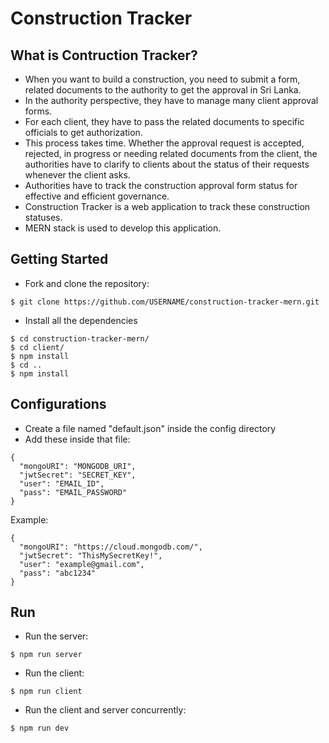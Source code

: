 # Construction Tracker

## What is Contruction Tracker?

* When you want to build a construction, you need to submit a form, related documents to the authority to get the approval in Sri Lanka. 
* In the authority perspective, they have to manage many client approval forms. 
* For each client, they have to pass the related documents to specific officials to get authorization.
* This process takes time. Whether the approval request is accepted, rejected, in progress or
needing related documents from the client, the authorities have to clarify to clients about the
status of their requests whenever the client asks.
* Authorities have to track the construction approval form status for effective and efficient
governance. 
* Construction Tracker is a web application to track these construction statuses.
* MERN stack is used to develop this application. 

## Getting Started
* Fork and clone the repository:
```
$ git clone https://github.com/USERNAME/construction-tracker-mern.git
```
* Install all the dependencies
```
$ cd construction-tracker-mern/
$ cd client/
$ npm install
$ cd ..
$ npm install
```

## Configurations
* Create a file named "default.json" inside the config directory
* Add these inside that file:
```
{
  "mongoURI": "MONGODB_URI",
  "jwtSecret": "SECRET_KEY",
  "user": "EMAIL_ID",
  "pass": "EMAIL_PASSWORD"
}

```
Example: 
```
{
  "mongoURI": "https://cloud.mongodb.com/",
  "jwtSecret": "ThisMySecretKey!",
  "user": "example@gmail.com",
  "pass": "abc1234"
}

```

## Run 
* Run the server:
```
$ npm run server
```
* Run the client:
```
$ npm run client
```
* Run the client and server concurrently:
```
$ npm run dev

```
